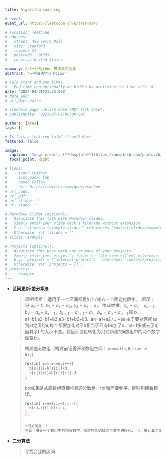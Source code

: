 ```yaml
---
title: Algorithm Learning 

# event: 
event_url: https://leetcode.cn/u/ares-na4/

# location: leetcode
# address:
#   street: 450 Serra Mall
#   city: Stanford
#   region: CA
#   postcode: '94305'
#   country: United States

summary: C/C++/Python 算法学习合集
abstract: '一些算法学习小tips'

# Talk start and end times.
#   End time can optionally be hidden by prefixing the line with `#`.
date: '2024-04-21T21:25:00Z'
# date_end: ''
# all_day: false

# Schedule page publish date (NOT talk date).
# publishDate: '2021-07-01T00:00:00Z'

authors: [Ares]
tags: []

# Is this a featured talk? (true/false)
featured: false

image:
  caption: 'Image credit: [**Unsplash**](https://unsplash.com/photos/bzdhc5b3Bxs)'
  focal_point: Right

# links:
#   - icon: twitter
#     icon_pack: fab
#     name: Follow
#     url: https://twitter.com/georgecushen
# url_code: ''
# url_pdf: ''
# url_slides: ''
# url_video: ''

# Markdown Slides (optional).
#   Associate this talk with Markdown slides.
#   Simply enter your slide deck's filename without extension.
#   E.g. `slides = "example-slides"` references `content/slides/example-slides.md`.
#   Otherwise, set `slides = ""`.
# slides: example

# Projects (optional).
#   Associate this post with one or more of your projects.
#   Simply enter your project's folder or file name without extension.
#   E.g. `projects = ["internal-project"]` references `content/project/deep-learning/index.md`.
#   Otherwise, set `projects = []`.
# projects:
#   - example
---
```

<!-- 
{{% callout note %}}
Click on the **Slides** button above to view the built-in slides feature.
{{% /callout %}}

Slides can be added in a few ways:

- **Create** slides using Hugo Blox Builder's [_Slides_](https://docs.hugoblox.com/reference/content-types/) feature and link using `slides` parameter in the front matter of the talk file
- **Upload** an existing slide deck to `static/` and link using `url_slides` parameter in the front matter of the talk file
- **Embed** your slides (e.g. Google Slides) or presentation video on this page using [shortcodes](https://docs.hugoblox.com/reference/markdown/).

Further event details, including [page elements](https://docs.hugoblox.com/reference/markdown/) such as image galleries, can be added to the body of this page. -->
- **区间更新:差分算法**
  > *适用场景：* 适用于一个区间都要加上/减去一个固定的数字。
  > *原理：*  
  记 $a_0=0$, $b_1=a_1=a_0$, $b_2=a_2-a_1$，依此类推，$b_s=a_s-a_{s-1}$，$b_x=a_x-a_{x-1}$，$b_{t+1}=a_{t+1}-a_t$，$b_n=a_n-a_{n-1}$
  所以a1=b1,a2=b1+b2,a3=b1+b2+b3...an=a1+a2+...+an
  由于要对区间as到at之间的a,每个都要加d,对于b相当于只有bs加了d，bt+1多减去了d,而其余b的大小不变。将区间变化转化为只对新建的b数组中的两个数字做变化。

  > 构建差分数组（构建前记得开辟数组空间： `memset(b,0,size of b);`）
  > ```cpp
  > for(int i=1;i<=n;i++){
  >   b[s[i]]=b[s[i]]+d;
  >   b[t[i]+1]=b[t[i]+1]-d;
  > }
  > ```
  > ps:如果是从原数组直接构建差分数组，for循环要倒序，否则构建会错误。
  > ```cpp
  > for(int i=n+1;i>=1;i--){
  >   b[i]=b[i]-b[i]-1;
  > }
  > ``
  >
  > *相关例题：*
  > 空调：要让一个数组中的所有数字，每次只能选择两个数字进行+1、-1，要让其全减为0。需要的次数即为该差分数组中所有正数的和。
- **二分算法**
  > 寻找合适的区间
